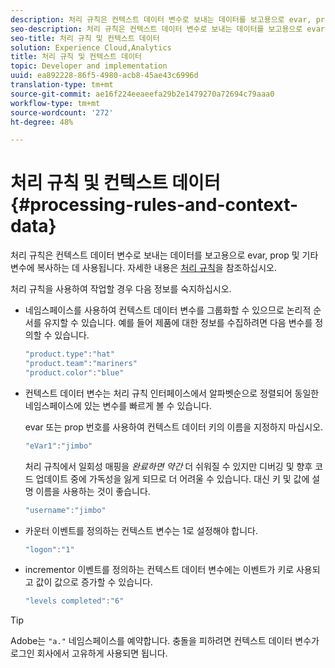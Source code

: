 ```yaml
---
description: 처리 규칙은 컨텍스트 데이터 변수로 보내는 데이터를 보고용으로 evar, prop 및 기타 변수에 복사하는 데 사용됩니다.
seo-description: 처리 규칙은 컨텍스트 데이터 변수로 보내는 데이터를 보고용으로 evar, prop 및 기타 변수에 복사하는 데 사용됩니다.
seo-title: 처리 규칙 및 컨텍스트 데이터
solution: Experience Cloud,Analytics
title: 처리 규칙 및 컨텍스트 데이터
topic: Developer and implementation
uuid: ea892228-86f5-4980-acb8-45ae43c6996d
translation-type: tm+mt
source-git-commit: ae16f224eeaeefa29b2e1479270a72694c79aaa0
workflow-type: tm+mt
source-wordcount: '272'
ht-degree: 48%

---
```



# 처리 규칙 및 컨텍스트 데이터 {#processing-rules-and-context-data}

처리 규칙은 컨텍스트 데이터 변수로 보내는 데이터를 보고용으로 evar, prop 및 기타 변수에 복사하는 데 사용됩니다. 자세한 내용은 [처리 규칙](https://docs.adobe.com/content/help/ko-KR/analytics/admin/admin-tools/processing-rules/processing-rules.html)을 참조하십시오.

처리 규칙을 사용하여 작업할 경우 다음 정보를 숙지하십시오.

* 네임스페이스를 사용하여 컨텍스트 데이터 변수를 그룹화할 수 있으므로 논리적 순서를 유지할 수 있습니다. 예를 들어 제품에 대한 정보를 수집하려면 다음 변수를 정의할 수 있습니다.

   ```js
   "product.type":"hat" 
   "product.team":"mariners" 
   "product.color":"blue"
   ```

* 컨텍스트 데이터 변수는 처리 규칙 인터페이스에서 알파벳순으로 정렬되어 동일한 네임스페이스에 있는 변수를 빠르게 볼 수 있습니다.

   evar 또는 prop 번호를 사용하여 컨텍스트 데이터 키의 이름을 지정하지 마십시오.

   ```js
   "eVar1":"jimbo"
   ```

   처리 규칙에서 일회성 매핑을 *완료하면 약간* 더 쉬워질 수 있지만 디버깅 및 향후 코드 업데이트 중에 가독성을 잃게 되므로 더 어려울 수 있습니다. 대신 키 및 값에 설명 이름을 사용하는 것이 좋습니다.

   ```js
   "username":"jimbo"
   ```

* 카운터 이벤트를 정의하는 컨텍스트 변수는 1로 설정해야 합니다.

   ```js
   "logon":"1"
   ```

* incrementor 이벤트를 정의하는 컨텍스트 데이터 변수에는 이벤트가 키로 사용되고 값이 값으로 증가할 수 있습니다.

   ```js
   "levels completed":"6"
   ```

>[!TIP]
>
>Adobe는 `"a."` 네임스페이스를 예약합니다. 충돌을 피하려면 컨텍스트 데이터 변수가 로그인 회사에서 고유하게 사용되면 됩니다.

